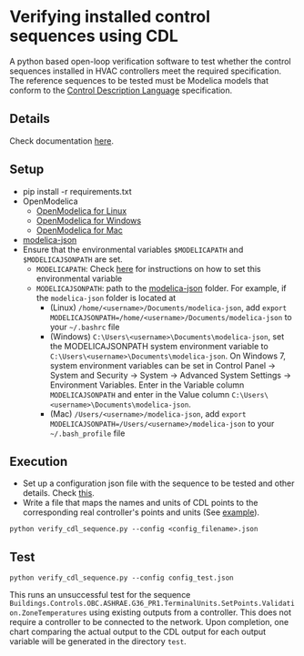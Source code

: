 # Verifying installed control sequences using CDL

A python based open-loop verification software to test whether the control sequences installed in HVAC controllers meet the required specification.
The reference sequences to be tested must be Modelica models that conform to the [Control Description Language](https://obc.lbl.gov/specification/cdl.html) specification.

## Details

Check documentation [here](https://obc.lbl.gov/specification/verification.html).

## Setup

* pip install -r requirements.txt
* OpenModelica
  * [OpenModelica for Linux](https://www.openmodelica.org/download/download-linux)
  * [OpenModelica for Windows](https://www.openmodelica.org/download/download-windows)
  * [OpenModelica for Mac](https://www.openmodelica.org/download/download-mac)
* [modelica-json](https://github.com/lbl-srg/modelica-json)
* Ensure that the environmental variables `$MODELICAPATH` and `$MODELICAJSONPATH` are set.
  * `MODELICAPATH`: Check [here](https://simulationresearch.lbl.gov/modelica/installLibrary.html) for instructions on how to set this environmental variable
  * `MODELICAJSONPATH`: path to the [modelica-json](https://github.com/lbl-srg/modelica-json) folder. For example, if the `modelica-json` folder is located at
    * (Linux) `/home/<username>/Documents/modelica-json`, add `export MODELICAJSONPATH=/home/<username>/Documents/modelica-json` to your `~/.bashrc` file
    * (Windows) `C:\Users\<username>\Documents\modelica-json`, set the MODELICAJSONPATH system environment variable to `C:\Users\<username>\Documents\modelica-json`. On Windows 7, system environment variables can be set in Control Panel -> System and Security -> System -> Advanced System Settings -> Environment Variables. Enter in the Variable column `MODELICAJSONPATH` and enter in the Value column `C:\Users\<username>\Documents\modelica-json`.
    * (Mac) `/Users/<username>/modelica-json`, add `export MODELICAJSONPATH=/Users/<username>/modelica-json` to your `~/.bash_profile` file

## Execution

* Set up a configuration json file with the sequence to be tested and other details. Check [this](http://obc.lbl.gov/specification/verification.html#sec-ver-spe-tes-set).
* Write a file that maps the names and units of CDL points to the corresponding real controller's points and units (See [example](http://obc.lbl.gov/specification/verification.html#ver-poi-map)).

```python verify_cdl_sequence.py --config <config_filename>.json```

## Test

```python verify_cdl_sequence.py --config config_test.json```

This runs an unsuccessful test for the sequence
`Buildings.Controls.OBC.ASHRAE.G36_PR1.TerminalUnits.SetPoints.Validation.ZoneTemperatures`
using existing outputs from a controller. This does not require a controller to be connected to the network.
Upon completion, one chart comparing the actual output to the CDL output for each output variable will be generated in the directory `test`.
